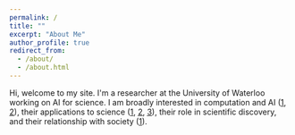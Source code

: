 ```yaml
---
permalink: /
title: ""
excerpt: "About Me"
author_profile: true
redirect_from: 
  - /about/
  - /about.html
---
```


Hi, welcome to my site. I'm a researcher at the University of Waterloo working on AI for science. I am broadly interested in computation and AI (<a href="https://kevinbdsouza.github.io/posts/2025/02/on-knowledge-and-substrate"><u>1</u></a>, <a href="https://kevinbdsouza.github.io/posts/2024/09/perspectives-on-the-future-of-AI"><u>2</u></a>), their applications to science (<a href="https://www.nature.com/articles/s41467-022-31337-w"><u>1</u></a>, <a href="https://kevinbdsouza.github.io/posts/2022/11/developments-in-ml-for-antibody-design"><u>2</u></a>, <a href="https://ieeexplore.ieee.org/abstract/document/9075413"><u>3</u></a>), their role in scientific discovery, and their relationship with society (<a href="https://kevinbdsouza.github.io/posts/2025/03/ai-and-labour"><u>1</u></a>).    

